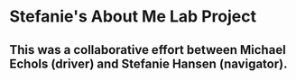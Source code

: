# Stefanie's About Me Lab Project  
## This was a collaborative effort between Michael Echols (driver) and Stefanie Hansen (navigator).
